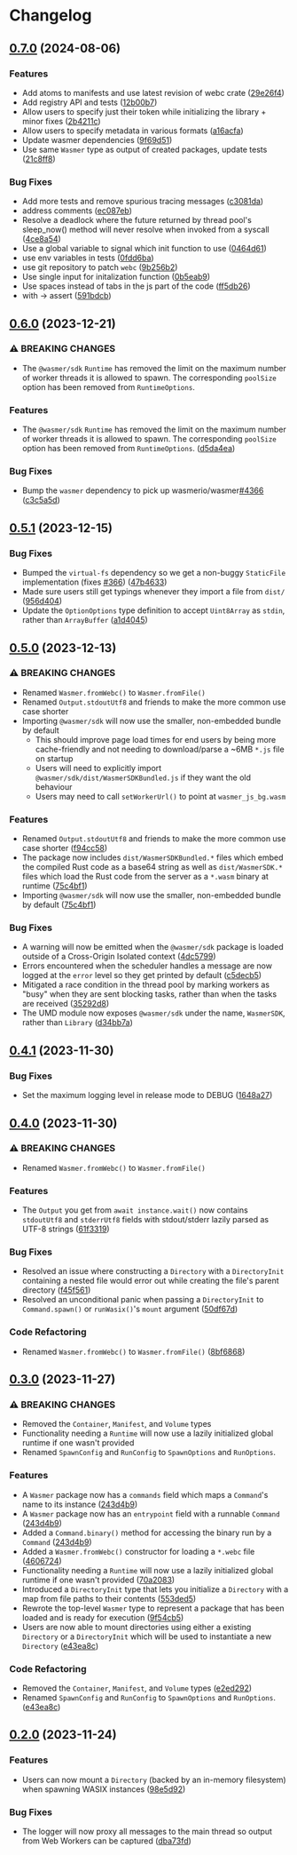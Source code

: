 # Changelog

## [0.7.0](https://github.com/wasmerio/wasmer-js/compare/wasmer-sdk-v0.6.0...wasmer-sdk-v0.7.0) (2024-08-06)


### Features

* Add atoms to manifests and use latest revision of webc crate ([29e26f4](https://github.com/wasmerio/wasmer-js/commit/29e26f4fb0a63f57566459fa654227e7654eb8e6))
* Add registry API and tests ([12b00b7](https://github.com/wasmerio/wasmer-js/commit/12b00b70b88e292618eb972ce46cadd63cb63e1d))
* Allow users to specify just their token while initializing the library + minor fixes ([2b4211c](https://github.com/wasmerio/wasmer-js/commit/2b4211cdd8945e9637fcffa4b713fcc3d7ce37b6))
* Allow users to specify metadata in various formats ([a16acfa](https://github.com/wasmerio/wasmer-js/commit/a16acfac5e19a412d7e365e721b4148753f06d0d))
* Update wasmer dependencies ([9f69d51](https://github.com/wasmerio/wasmer-js/commit/9f69d5166dde24620f952beb9bb8623502ee621c))
* Use same `Wasmer` type as output of created packages, update tests ([21c8ff8](https://github.com/wasmerio/wasmer-js/commit/21c8ff8f81571ce3510b61b39aed7e897cc8e990))


### Bug Fixes

* Add more tests and remove spurious tracing messages ([c3081da](https://github.com/wasmerio/wasmer-js/commit/c3081da7c8ab3e6f8ef8d0c5596d79e4d65a0fb6))
* address comments ([ec087eb](https://github.com/wasmerio/wasmer-js/commit/ec087ebae7cccb5de45628f6d1375e924846b4d8))
* Resolve a deadlock where the future returned by thread pool's sleep_now() method will never resolve when invoked from a syscall ([4ce8a54](https://github.com/wasmerio/wasmer-js/commit/4ce8a54361924b91ae77a00d8c0a6eda4b766f0d))
* Use a global variable to signal which init function to use ([0464d61](https://github.com/wasmerio/wasmer-js/commit/0464d616fc5a9c80a14f3ef609ea00d03f60f04b))
* use env variables in tests ([0fdd6ba](https://github.com/wasmerio/wasmer-js/commit/0fdd6baee10e0d42bb5e00bee044144a5adbec24))
* use git repository to patch `webc` ([9b256b2](https://github.com/wasmerio/wasmer-js/commit/9b256b2dd817fb5f733c8d7756a3119cc98bbb09))
* Use single input for initalization function ([0b5eab9](https://github.com/wasmerio/wasmer-js/commit/0b5eab9f4922ded6a5fe6bcec34ff38ffa2080c9))
* Use spaces instead of tabs in the js part of the code ([ff5db26](https://github.com/wasmerio/wasmer-js/commit/ff5db26e490175e59daa4b1aff234077b729031c))
* with -&gt; assert ([591bdcb](https://github.com/wasmerio/wasmer-js/commit/591bdcbf6b9c77bab957c514cd7517797e0d1d15))

## [0.6.0](https://github.com/wasmerio/wasmer-js/compare/wasmer-sdk-v0.5.1...wasmer-sdk-v0.6.0) (2023-12-21)


### ⚠ BREAKING CHANGES

* The `@wasmer/sdk` `Runtime` has removed the limit on the maximum number of worker threads it is allowed to spawn. The corresponding `poolSize` option has been removed from `RuntimeOptions`.

### Features

* The `@wasmer/sdk` `Runtime` has removed the limit on the maximum number of worker threads it is allowed to spawn. The corresponding `poolSize` option has been removed from `RuntimeOptions`. ([d5da4ea](https://github.com/wasmerio/wasmer-js/commit/d5da4ea23278f084accc182dc65fd5188aef5dbd))


### Bug Fixes

* Bump the `wasmer` dependency to pick up wasmerio/wasmer[#4366](https://github.com/wasmerio/wasmer-js/issues/4366) ([c3c5a5d](https://github.com/wasmerio/wasmer-js/commit/c3c5a5d4a098b2250c7d9b34debf82f214e78cd9))

## [0.5.1](https://github.com/wasmerio/wasmer-js/compare/wasmer-sdk-v0.5.0...wasmer-sdk-v0.5.1) (2023-12-15)


### Bug Fixes

* Bumped the `virtual-fs` dependency so we get a non-buggy `StaticFile` implementation (fixes [#366](https://github.com/wasmerio/wasmer-js/issues/366)) ([47b4633](https://github.com/wasmerio/wasmer-js/commit/47b4633716798f27b51e0d221cc519c2bd40cadb))
* Made sure users still get typings whenever they import a file from `dist/` ([956d404](https://github.com/wasmerio/wasmer-js/commit/956d40437adeafac72a446b1106e82516b7063fe))
* Update the `OptionOptions` type definition to accept `Uint8Array` as `stdin`, rather than `ArrayBuffer` ([a1d4045](https://github.com/wasmerio/wasmer-js/commit/a1d404566142863fac116029b5f101b07314f1cc))

## [0.5.0](https://github.com/wasmerio/wasmer-js/compare/wasmer-sdk-v0.4.1...wasmer-sdk-v0.5.0) (2023-12-13)


### ⚠ BREAKING CHANGES

* Renamed `Wasmer.fromWebc()` to `Wasmer.fromFile()`
* Renamed `Output.stdoutUtf8` and friends to make the more common use case shorter
* Importing `@wasmer/sdk` will now use the smaller, non-embedded bundle by default
  * This should improve page load times for end users by being more cache-friendly and not needing to download/parse a ~6MB `*.js` file on startup
  * Users will need to explicitly import `@wasmer/sdk/dist/WasmerSDKBundled.js` if they want the old behaviour
  * Users may need to call `setWorkerUrl()` to point at `wasmer_js_bg.wasm`

### Features

* Renamed `Output.stdoutUtf8` and friends to make the more common use case shorter ([f94cc58](https://github.com/wasmerio/wasmer-js/commit/f94cc587e4e1aa28c84ebd012a37e046ee5c742f))
* The package now includes `dist/WasmerSDKBundled.*` files which embed the compiled Rust code as a base64 string as well as `dist/WasmerSDK.*` files which load the Rust code from the server as a `*.wasm` binary at runtime ([75c4bf1](https://github.com/wasmerio/wasmer-js/commit/75c4bf130ffacb5b8673074e8c493007ea26a838))
* Importing `@wasmer/sdk` will now use the smaller, non-embedded bundle by default ([75c4bf1](https://github.com/wasmerio/wasmer-js/commit/75c4bf130ffacb5b8673074e8c493007ea26a838))


### Bug Fixes

* A warning will now be emitted when the `@wasmer/sdk` package is loaded outside of a Cross-Origin Isolated context ([4dc5799](https://github.com/wasmerio/wasmer-js/commit/4dc5799edd09ed3d5c74603ac23c81ea1ba02be0))
* Errors encountered when the scheduler handles a message are now logged at the `error` level so they get printed by default ([c5decb5](https://github.com/wasmerio/wasmer-js/commit/c5decb54affce55d1822d9fc9ee35a3fd396907b))
* Mitigated a race condition in the thread pool by marking workers as "busy" when they are sent blocking tasks, rather than when the tasks are received ([35292d8](https://github.com/wasmerio/wasmer-js/commit/35292d874ab89fc35bd8188115e579271e17e2e7))
* The UMD module now exposes `@wasmer/sdk` under the name, `WasmerSDK`, rather than `Library` ([d34bb7a](https://github.com/wasmerio/wasmer-js/commit/d34bb7a7c2f2a7406e2c04e6f587e6b3a36f8991))

## [0.4.1](https://github.com/wasmerio/wasmer-js/compare/wasmer-sdk-v0.4.0...wasmer-sdk-v0.4.1) (2023-11-30)


### Bug Fixes

* Set the maximum logging level in release mode to DEBUG ([1648a27](https://github.com/wasmerio/wasmer-js/commit/1648a27ade003e1b196dd48b49f77ad912e75ecc))

## [0.4.0](https://github.com/wasmerio/wasmer-js/compare/wasmer-sdk-v0.3.0...wasmer-sdk-v0.4.0) (2023-11-30)


### ⚠ BREAKING CHANGES

* Renamed `Wasmer.fromWebc()` to `Wasmer.fromFile()`

### Features

* The `Output` you get from `await instance.wait()` now contains `stdoutUtf8` and `stderrUtf8` fields with stdout/stderr lazily parsed as UTF-8 strings ([61f3319](https://github.com/wasmerio/wasmer-js/commit/61f3319757ef3a523fabc680510f67da838289f8))


### Bug Fixes

* Resolved an issue where constructing a `Directory` with a `DirectoryInit` containing a nested file would error out while creating the file's parent directory ([f45f561](https://github.com/wasmerio/wasmer-js/commit/f45f5619b9b82430a40a9ce25bf5c53c7267f401))
* Resolved an unconditional panic when passing a `DirectoryInit` to `Command.spawn()` or `runWasix()`'s `mount` argument ([50df67d](https://github.com/wasmerio/wasmer-js/commit/50df67d48198dc4921d39cf6fef9fb4b646d8789))


### Code Refactoring

* Renamed `Wasmer.fromWebc()` to `Wasmer.fromFile()` ([8bf6868](https://github.com/wasmerio/wasmer-js/commit/8bf6868fc88cf67b9f8e099cb2af4fddc2115adf))

## [0.3.0](https://github.com/wasmerio/wasmer-js/compare/wasmer-sdk-v0.2.0...wasmer-sdk-v0.3.0) (2023-11-27)


### ⚠ BREAKING CHANGES

* Removed the `Container`, `Manifest`, and `Volume` types
* Functionality needing a `Runtime` will now use a lazily initialized global runtime if one wasn't provided
* Renamed `SpawnConfig` and `RunConfig` to `SpawnOptions` and `RunOptions`.

### Features

* A `Wasmer` package now has a `commands` field which maps a `Command`'s name to its instance ([243d4b9](https://github.com/wasmerio/wasmer-js/commit/243d4b9ad6197263f05c0756d231596a7beb901b))
* A `Wasmer` package now has an `entrypoint` field with a runnable `Command` ([243d4b9](https://github.com/wasmerio/wasmer-js/commit/243d4b9ad6197263f05c0756d231596a7beb901b))
* Added a `Command.binary()` method for accessing the binary run by a `Command` ([243d4b9](https://github.com/wasmerio/wasmer-js/commit/243d4b9ad6197263f05c0756d231596a7beb901b))
* Added a `Wasmer.fromWebc()` constructor for loading a `*.webc` file ([4606724](https://github.com/wasmerio/wasmer-js/commit/4606724282e9b5d49ca6e1456b530154b45094be))
* Functionality needing a `Runtime` will now use a lazily initialized global runtime if one wasn't provided ([70a2083](https://github.com/wasmerio/wasmer-js/commit/70a20838a9fba1712a6905e160075c9ad13b93f8))
* Introduced a `DirectoryInit` type that lets you initialize a `Directory` with a map from file paths to their contents ([553ded5](https://github.com/wasmerio/wasmer-js/commit/553ded5451a7863b8f24889d5ee7bbd269bf4953))
* Rewrote the top-level `Wasmer` type to represent a package that has been loaded and is ready for execution ([9f54cb5](https://github.com/wasmerio/wasmer-js/commit/9f54cb5ab0d4694e7ebdc3e7f7926799f29c6c8d))
* Users are now able to mount directories using either a existing `Directory` or a `DirectoryInit` which will be used to instantiate a new `Directory` ([e43ea8c](https://github.com/wasmerio/wasmer-js/commit/e43ea8c622aa163ca6a61f70f41cf2db932850eb))


### Code Refactoring

* Removed the `Container`, `Manifest`, and `Volume` types ([e2ed292](https://github.com/wasmerio/wasmer-js/commit/e2ed292494667ef73274ecc93e0c13b4fb1e819e))
* Renamed `SpawnConfig` and `RunConfig` to `SpawnOptions` and `RunOptions`. ([e43ea8c](https://github.com/wasmerio/wasmer-js/commit/e43ea8c622aa163ca6a61f70f41cf2db932850eb))

## [0.2.0](https://github.com/wasmerio/wasmer-js/compare/wasmer-sdk-v0.1.0...wasmer-sdk-v0.2.0) (2023-11-24)


### Features

* Users can now mount a `Directory` (backed by an in-memory filesystem) when spawning WASIX instances ([98e5d92](https://github.com/wasmerio/wasmer-js/commit/98e5d92466763439201a2849ff3d96c2a073f8e2))


### Bug Fixes

* The logger will now proxy all messages to the main thread so output from Web Workers can be captured ([dba73fd](https://github.com/wasmerio/wasmer-js/commit/dba73fd628c8d5c0a57024be298727433aa2de6e))
